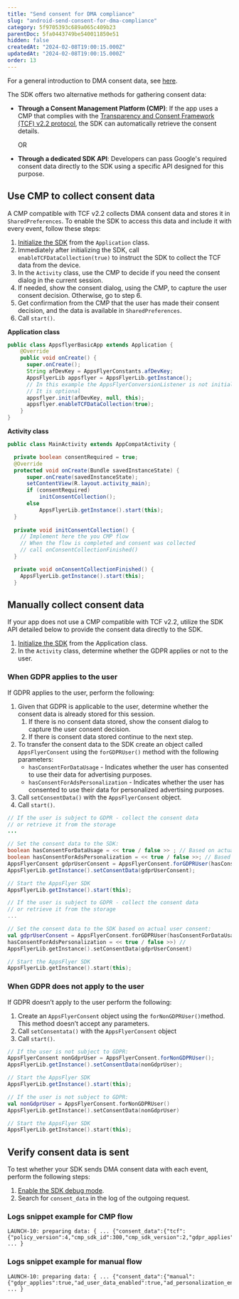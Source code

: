 ```yaml
---
title: "Send consent for DMA compliance"
slug: "android-send-consent-for-dma-compliance"
category: 5f9705393c689a065c409b23
parentDoc: 5fa0443749be540011850e51
hidden: false
createdAt: "2024-02-08T19:00:15.000Z"
updatedAt: "2024-02-08T19:00:15.000Z"
order: 13
---
```


For a general introduction to DMA consent data, see [here](https://dev.appsflyer.com/hc/docs/send-consent-for-dma-compliance).

The SDK offers two alternative methods for gathering consent data:

- **Through a Consent Management Platform (CMP)**: If the app uses a CMP that complies with the [Transparency and Consent Framework (TCF) v2.2 protocol](https://iabeurope.eu/tcf-supporting-resources/), the SDK can automatically retrieve the consent details. 

    OR

- **Through a dedicated SDK API**: Developers can pass Google's required consent data directly to the SDK using a specific API designed for this purpose.

## Use CMP to collect consent data

A CMP compatible with TCF v2.2 collects DMA consent data and stores it in `SharedPreferences`. To enable the SDK to access this data and include it with every event, follow these steps:

1. [Initialize the SDK](https://dev.appsflyer.com/hc/docs/android-sdk-reference-appsflyerlib#init) from the `Application` class. 
2. Immediately after initializing the SDK, call `enableTCFDataCollection(true)`  to instruct the SDK to collect the TCF data from the device. 
3. In the `Activity` class, use the CMP to decide if you need the consent dialog in the current session. 
4. If needed, show the consent dialog, using the CMP,  to capture the user consent decision. Otherwise, go to step 6. 
5. Get confirmation from the CMP that the user has made their consent decision, and the data is available in `SharedPreferences`. 
6. Call `start()`.

**Application class**

```java
public class AppsflyerBasicApp extends Application {
    @Override
    public void onCreate() {
      super.onCreate();
      String afDevKey = AppsFlyerConstants.afDevKey;
      AppsFlyerLib appsflyer = AppsFlyerLib.getInstance();  
      // In this example the AppsFlyerConversionListener is not initialized.
      // It is optional
      appsflyer.init(afDevKey, null, this);
      appsflyer.enableTCFDataCollection(true);
    }
}	
```

**Activity class**

```java
public class MainActivity extends AppCompatActivity {

  private boolean consentRequired = true;
  @Override
  protected void onCreate(Bundle savedInstanceState) {
      super.onCreate(savedInstanceState);
      setContentView(R.layout.activity_main);
      if (consentRequired)
          initConsentCollection();
      else
          AppsFlyerLib.getInstance().start(this);
  }
  
  private void initConsentCollection() {
    // Implement here the you CMP flow
    // When the flow is completed and consent was collected 
    // call onConsentCollectionFinished()
  }

  private void onConsentCollectionFinished() {
    AppsFlyerLib.getInstance().start(this);
  }
```

## Manually collect consent data

If your app does not use a CMP compatible with TCF v2.2, utilize the SDK API detailed below to provide the consent data directly to the SDK.

1. [Initialize the SDK](https://dev.appsflyer.com/hc/docs/android-sdk-reference-appsflyerlib#init) from the Application class. 
2. In the `Activity` class, determine whether the GDPR applies or not to the user. 

### When GDPR applies to the user

If GDPR applies to the user, perform the following: 

1. Given that GDPR is applicable to the user, determine whether the consent data is already stored for this session.
   1. If there is no consent data stored, show the consent dialog to capture the user consent decision. 
   2. If there is consent data stored continue to the next step. 
2. To transfer the consent data to the SDK create an object called `AppsFlyerConsent` using the `forGDPRUser()` method with the following parameters:
   - `hasConsentForDataUsage` - Indicates whether the user has consented to use their data for advertising purposes.
   - `hasConsentForAdsPersonalization` - Indicates whether the user has consented to use their data for personalized advertising purposes.
3. Call `setConsentData()` with the `AppsFlyerConsent` object.
4. Call `start()`.   

```java
// If the user is subject to GDPR - collect the consent data
// or retrieve it from the storage
...

// Set the consent data to the SDK:
boolean hasConsentForDataUsage = << true / false >> ; // Based on actual user consent
boolean hasConsentForAdsPersonalization = << true / false >>; // Based on actual user consent
AppsFlyerConsent gdprUserConsent = AppsFlyerConsent.forGDPRUser(hasConsentForDataUsage, hasConsentForAdsPersonalization); 
AppsFlyerLib.getInstance().setConsentData(gdprUserConsent);

// Start the AppsFlyer SDK
AppsFlyerLib.getInstance().start(this);
```
```kotlin
// If the user is subject to GDPR - collect the consent data
// or retrieve it from the storage
...

// Set the consent data to the SDK based on actual user consent:
val gdprUserConsent = AppsFlyerConsent.forGDPRUser(hasConsentForDataUsage = << true / false >>, // Based on actual user consent
hasConsentForAdsPersonalization = << true / false >>) // 
AppsFlyerLib.getInstance().setConsentData(gdprUserConsent)

// Start the AppsFlyer SDK
AppsFlyerLib.getInstance().start(this);
```

### When GDPR does not apply to the user

If GDPR doesn’t apply to the user perform the following:

1. Create an `AppsFlyerConsent` object using the `forNonGDPRUser()`method. This method doesn’t accept any parameters.
2. Call `setConsentata()` with the `AppsFlyerConsent` object
3. Call `start()`.  

```java
// If the user is not subject to GDPR:
AppsFlyerConsent nonGdprUser = AppsFlyerConsent.forNonGDPRUser(); 
AppsFlyerLib.getInstance().setConsentData(nonGdprUser);

// Start the AppsFlyer SDK
AppsFlyerLib.getInstance().start(this);
```
```kotlin
// If the user is not subject to GDPR:
val nonGdprUser = AppsFlyerConsent.forNonGDPRUser() 
AppsFlyerLib.getInstance().setConsentData(nonGdprUser)

// Start the AppsFlyer SDK
AppsFlyerLib.getInstance().start(this);
```

## Verify consent data is sent

To test whether your SDK sends DMA consent data with each event, perform the following steps:

1. [Enable the SDK debug mode](https://dev.appsflyer.com/hc/docs/integrate-android-sdk#enabling-debug-mode).
2. Search for `consent_data` in the log of the outgoing request.

### Logs snippet example for CMP flow

```
LAUNCH-10: preparing data: { ... {"consent_data":{"tcf":{"policy_version":4,"cmp_sdk_id":300,"cmp_sdk_version":2,"gdpr_applies":1,"tcstring":"XXXXXXXX"}}} ... }
```

### Logs snippet example for manual flow

```
LAUNCH-10: preparing data: { ... {"consent_data":{"manual":{"gdpr_applies":true,"ad_user_data_enabled":true,"ad_personalization_enabled":true}}} ... }
```